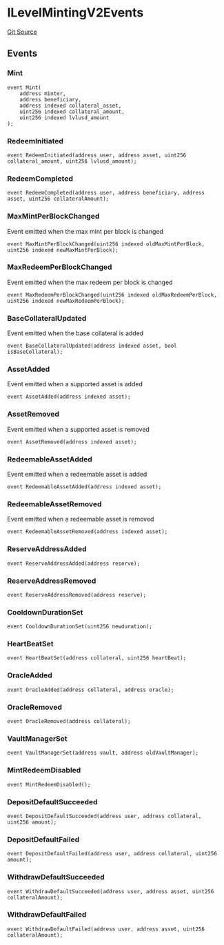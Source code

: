# ILevelMintingV2Events
[Git Source](https://github.com/Level-Money/contracts/blob/cdcafc63c9abdb8c667176cf6dd45d63276ad690/src/v2/interfaces/level/ILevelMintingV2.sol)


## Events
### Mint

```solidity
event Mint(
    address minter,
    address beneficiary,
    address indexed collateral_asset,
    uint256 indexed collateral_amount,
    uint256 indexed lvlusd_amount
);
```

### RedeemInitiated

```solidity
event RedeemInitiated(address user, address asset, uint256 collateral_amount, uint256 lvlusd_amount);
```

### RedeemCompleted

```solidity
event RedeemCompleted(address user, address beneficiary, address asset, uint256 collateralAmount);
```

### MaxMintPerBlockChanged
Event emitted when the max mint per block is changed


```solidity
event MaxMintPerBlockChanged(uint256 indexed oldMaxMintPerBlock, uint256 indexed newMaxMintPerBlock);
```

### MaxRedeemPerBlockChanged
Event emitted when the max redeem per block is changed


```solidity
event MaxRedeemPerBlockChanged(uint256 indexed oldMaxRedeemPerBlock, uint256 indexed newMaxRedeemPerBlock);
```

### BaseCollateralUpdated
Event emitted when the base collateral is added


```solidity
event BaseCollateralUpdated(address indexed asset, bool isBaseCollateral);
```

### AssetAdded
Event emitted when a supported asset is added


```solidity
event AssetAdded(address indexed asset);
```

### AssetRemoved
Event emitted when a supported asset is removed


```solidity
event AssetRemoved(address indexed asset);
```

### RedeemableAssetAdded
Event emitted when a redeemable asset is added


```solidity
event RedeemableAssetAdded(address indexed asset);
```

### RedeemableAssetRemoved
Event emitted when a redeemable asset is removed


```solidity
event RedeemableAssetRemoved(address indexed asset);
```

### ReserveAddressAdded

```solidity
event ReserveAddressAdded(address reserve);
```

### ReserveAddressRemoved

```solidity
event ReserveAddressRemoved(address reserve);
```

### CooldownDurationSet

```solidity
event CooldownDurationSet(uint256 newduration);
```

### HeartBeatSet

```solidity
event HeartBeatSet(address collateral, uint256 heartBeat);
```

### OracleAdded

```solidity
event OracleAdded(address collateral, address oracle);
```

### OracleRemoved

```solidity
event OracleRemoved(address collateral);
```

### VaultManagerSet

```solidity
event VaultManagerSet(address vault, address oldVaultManager);
```

### MintRedeemDisabled

```solidity
event MintRedeemDisabled();
```

### DepositDefaultSucceeded

```solidity
event DepositDefaultSucceeded(address user, address collateral, uint256 amount);
```

### DepositDefaultFailed

```solidity
event DepositDefaultFailed(address user, address collateral, uint256 amount);
```

### WithdrawDefaultSucceeded

```solidity
event WithdrawDefaultSucceeded(address user, address asset, uint256 collateralAmount);
```

### WithdrawDefaultFailed

```solidity
event WithdrawDefaultFailed(address user, address asset, uint256 collateralAmount);
```


